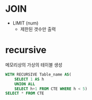 # JOIN
- LIMIT (num)
    - 제한된 갯수만 출력

# recursive
메모리상의 가상의 테이블 생성
```sql
WITH RECURSIVE Table_name AS(
    SELECT 1 AS h
    UNION ALL
    SELECT h+1 FROM CTE WHERE h < 5)
SELECT * FROM CTE
```